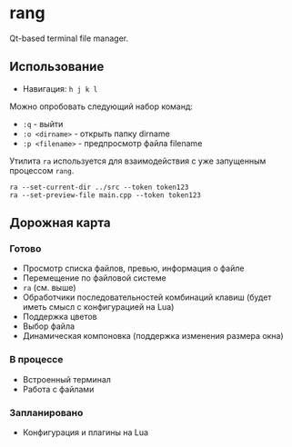 # rang

Qt-based terminal file manager.

## Использование

- Навигация: `h j k l`

Можно опробовать следующий набор команд:

- `:q` - выйти
- `:o <dirname>` - открыть папку dirname
- `:p <filename>` - предпросмотр файла filename

Утилита `ra` используется для взаимодействия с уже запущенным процессом `rang`.

```shell
ra --set-current-dir ../src --token token123
ra --set-preview-file main.cpp --token token123
```

## Дорожная карта

### Готово

- Просмотр списка файлов, превью, информация о файле
- Перемещение по файловой системе
- `ra` (см. выше)
- Обработчики последовательностей комбинаций клавиш (будет иметь смысл с конфигурацией на Lua)
- Поддержка цветов
- Выбор файла
- Динамическая компоновка (поддержка изменения размера окна)

### В процессе

- Встроенный терминал
- Работа с файлами

### Запланировано
- Конфигурация и плагины на Lua
